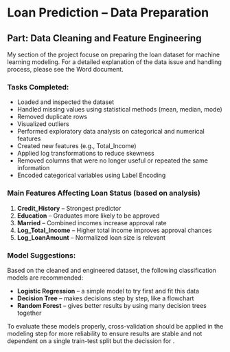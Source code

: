 # Loan Prediction – Data Preparation

## Part: Data Cleaning and Feature Engineering

My section of the project focuse on preparing the loan dataset for machine learning modeling.
For a detailed explanation of the data issue and handling process, please see the Word document.


### Tasks Completed:
- Loaded and inspected the dataset
- Handled missing values using statistical methods (mean, median, mode)
- Removed duplicate rows
- Visualized outliers
- Performed exploratory data analysis on categorical and numerical features
- Created new features (e.g., Total_Income)
- Applied log transformations to reduce skewness
- Removed columns that were no longer useful or repeated the same information
- Encoded categorical variables using Label Encoding

### Main Features Affecting Loan Status (based on analysis)

1. **Credit_History** – Strongest predictor
2. **Education** – Graduates more likely to be approved
3. **Married** – Combined incomes increase approval rate
4. **Log_Total_Income** – Higher total income improves approval chances
5. **Log_LoanAmount** – Normalized loan size is relevant

### Model Suggestions:

Based on the cleaned and engineered dataset, the following classification models are recommended:

- **Logistic Regression** – a simple model to try first and fit this data
- **Decision Tree** – makes decisions step by step, like a flowchart
- **Random Forest** –  gives better results by using many decision trees together

To evaluate these models properly, cross-validation should be applied in the modeling step  for more reliability to ensure results are stable and not dependent on a single train-test split but the decission for .

